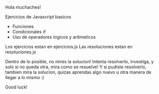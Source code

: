 Hola muchaches!

Ejercicios de Javascript basicos
- Funciones
- Condicionales if
- Uso de operadores logicos y aritmeticos

Los ejercicios estan en ejercicios.js
Las resoluciones estan en resoluciones.js

Dentro de lo posible, no mires la solucion! Intenta resolverlo, investiga, y solo si no queda otra, mira como se resuelve!
Y si pudiste resolverlo, tambien mira la solucion, quizas aprendas algo nuevo u otra manera de llegar a lo mismo :)

Good luck!
